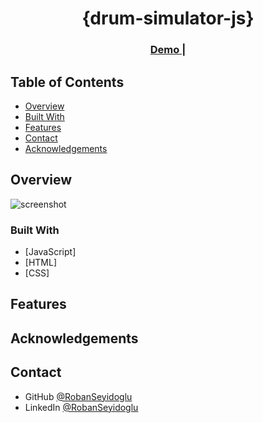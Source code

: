 <!-- Please update value in the {}  -->

<h1 align="center">{drum-simulator-js}</h1>



<div align="center">
  <h3>
    <a href="https://robanseyidoglu.github.io/drum-simulator-js/">
      Demo
    </a>
    <span> | </span>
   
 
  </h3>
</div>

<!-- TABLE OF CONTENTS -->

## Table of Contents

- [Overview](#overview)
- [Built With](#built-with)
- [Features](#features)
- [Contact](#contact)
- [Acknowledgements](#acknowledgements)

<!-- OVERVIEW -->

## Overview

![screenshot](https://github.com/RobanSeyidoglu/drum-simulator-js/assets/123882030/7ec464fb-283d-423b-a99a-785d33a9d067)

### Built With

<!-- This section should list any major frameworks that you built your project using. Here are a few examples.-->

- [JavaScript]
- [HTML]
- [CSS]


## Features

## Acknowledgements

## Contact

- GitHub [@RobanSeyidoglu](https://github.com/RobanSeyidoglu)
- LinkedIn [@RobanSeyidoglu](https://www.linkedin.com/in/roban-seyidoglu/)
